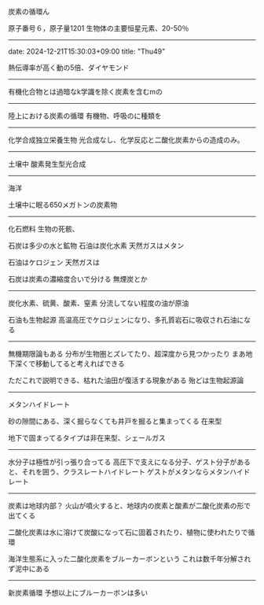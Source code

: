 炭素の循環ん

原子番号６，原子量1201
生物体の主要恒星元素、20-50％


---
date: 2024-12-21T15:30:03+09:00
title: "Thu49"

熱伝導率が高く動の5倍、ダイヤモンド

---

有機化合物とは過暗なk学識を除く炭素を含むmの

---

陸上における炭素の循環
有機物、呼吸のに種類を

---


化学合成独立栄養生物
光合成なし、化学反応と二酸化炭素からの造成のみ。

---

土壌中
酸素発生型光合成

---

海洋


土壌中に眠る650メガトンの炭素物

---

化石燃料
生物の死骸、


石炭は多少の水と鉱物
石油は炭化水素
天然ガスはメタン

石油はケロジェン
天然ガスは

石炭は炭素の濃縮度合いで分ける
無煙炭とか

----

炭化水素、硫黄、酸素、窒素
分流してない程度の油が原油

石油も生物起源
高温高圧でケロジェンになり、多孔質岩石に吸収され石油になる

----

無機期限論もある
分布が生物圏とズレてたり、超深度から見つかったり
まあ地下深くで移動してると考えればできる

ただこれで説明できる、枯れた油田が復活する現象がある
殆どは生物起源論

----

メタンハイドレート

砂の隙間にある、深く掘らなくても井戸を掘ると集まってくる
在来型

地下で固まってるタイプは非在来型、シェールガス

----

水分子は極性が引っ張り合ってる
高圧下で支えになる分子、ゲスト分子があると、それを囲う、クラスレートハイドレート
ゲストがメタンならメタンハイドレート

----

炭素は地球内部？
火山が噴火すると、地球内の炭素と酸素が二酸化炭素の形で出てくる

二酸化炭素は水に溶けて炭酸になって石に固着されたり、植物に使われたりで循環

海洋生態系に入った二酸化炭素をブルーカーボンという
これは数千年分解されず泥中にある

----

新炭素循環
予想以上にブルーカーボンは多い